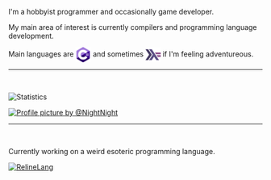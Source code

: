 I'm a hobbyist programmer and occasionally game developer.

My main area of interest is currently compilers and programming language development.

Main languages are <a href="https://github.com/thinker227?tab=repositories&q=&type=source&language=c%23&sort=stargazers"><img src="./csharp.png" width="30" height="30" align=center alt="C#" title="Repos written in C#"></a> and sometimes <img src="./haskell.png" width="30" height="30" align=center alt="Haskell" title="I don't have any repos written in Haskell yet qwq"> if I'm feeling adventureous.

---

<br>

![Statistics](https://github-readme-stats.vercel.app/api?username=thinker227&show_icons=true&count_private=true&bg_color=45,ff4c21,7492ff&title_color=ffffff&text_color=434343&icon_color=434343&hide_border=true&border_radius=20)

[![Profile picture by @NightNight](https://img.shields.io/static/v1?label=Profile%20picture%20by&message=@NiftyNight&color=1DA1F2&logo=twitter&style=for-the-badge)](https://www.twitter.com/NiftyNight)

---

<br>

Currently working on a weird esoteric programming language.

[![RelineLang](https://github-readme-stats.vercel.app/api/pin/?username=thinker227&repo=RelineLang&show_owner=false&bg_color=434343&border_radius=20&title_color=ffffff&icon_color=ffffff&text_color=ffffff&hide_border=true)](https://github.com/thinker227/RelineLang)
